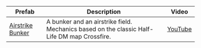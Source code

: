 | Prefab | Description | Video |
| --- | --- | --- |
| [Airstrike Bunker](https://www.halowaypoint.com/halo-infinite/ugc/prefabs/a681db9c-1e55-44ab-a24c-f3879414424c) | A bunker and an airstrike field. Mechanics based on the classic Half-Life DM map Crossfire. | [YouTube](https://www.youtube.com/watch?v=7cP471Pjq4Q)
